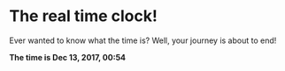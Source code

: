 # The real time clock!

Ever wanted to know what the time is? Well, your journey is about to end!

**The time is Dec 13, 2017, 00:54**